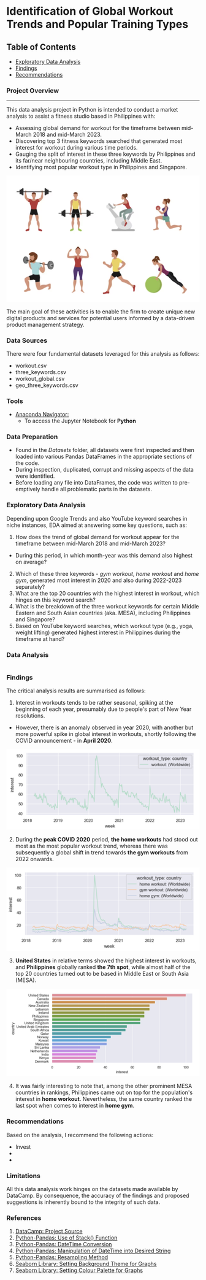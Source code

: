 # Identification of Global Workout Trends and Popular Training Types


## Table of Contents

- [Exploratory Data Analysis](#exploratory-data-analysis)
- [Findings](#findings)
- [Recommendations](#recommendations)
  

### Project Overview
---

This data analysis project in Python is intended to conduct a market analysis to assist a fitness studio based in Philippines with:

- Assessing global demand for workout for the timeframe between mid-March 2018 and mid-March 2023.
- Discovering top 3 fitness keywords searched that generated most interest for workout during various time periods.
- Gauging the split of interest in these three keywords by Philippines and its far/near neighbouring countries, including Middle East.
- Identifying most popular workout type in Philippines and Singapore.

<p align="center">
  <img src="https://github.com/OzzyGoylusun/Data-Driven-Product-Management-for-Global-Workout/blob/main/Visuals/Various%20Workout%20Types.png"
 alt="Various Workout Types">
</p>

The main goal of these activities is to enable the firm to create unique new digital products and services for potential users informed by a data-driven product management strategy.

### Data Sources

There were four fundamental datasets leveraged for this analysis as follows:

- workout.csv
- three_keywords.csv
- workout_global.csv
- geo_three_keywords.csv


### Tools

- [Anaconda Navigator: ](https://www.anaconda.com/download)
  - To access the Jupyter Notebook for **Python**


### Data Preparation

- Found in the *Datasets* folder, all datasets were first inspected and then loaded into various Pandas DataFrames in the appropriate sections of the code.
- During inspection, duplicated, corrupt and missing aspects of the data were identified.
- Before loading any file into DataFrames, the code was written to pre-emptively handle all problematic parts in the datasets.


### Exploratory Data Analysis

Depending upon Google Trends and also YouTube keyword searches in niche instances, EDA aimed at answering some key questions, such as:

1.  How does the trend of global demand for workout appear for the timeframe between mid-March 2018 and mid-March 2023?
  - During this period, in which month-year was this demand also highest on average?

2.  Which of these three keywords - *gym workout*, *home workout* and *home gym*, generated most interest in 2020 and also during 2022-2023 separately? 
3.  What are the top 20 countries with the highest interest in workout, which hinges on this keyword search?
4.  What is the breakdown of the three workout keywords for certain Middle Eastern and South Asian countries (aka. MESA), including Philippines and Singapore?
5.  Based on YouTube keyword searches, which workout type (e.g., yoga, weight lifting) generated highest interest in Philippines during the timeframe at hand?


### Data Analysis

```python

```

### Findings

The critical analysis results are summarised as follows:

1. Interest in workouts tends to be rather seasonal, spiking at the beginning of each year, presumably due to people's part of New Year resolutions.
  - However, there is an anomaly observed in year 2020, with another but more powerful spike in global interest in workouts, shortly following the COVID announcement - in **April 2020**.

<p align="center">
<img src="https://github.com/OzzyGoylusun/Data-Driven-Product-Management-for-Global-Workout/blob/main/Visuals/Global%20Interest%20in%20Workouts.png" alt="Global Interest in Workouts">
</p>
 
2. During the **peak COVID 2020** period, **the home workouts** had stood out most as the most popular workout trend, whereas there was subsequently a global shift in trend towards **the gym workouts** from 2022 onwards.

<p align="center">
<img src="https://github.com/OzzyGoylusun/Data-Driven-Product-Management-for-Global-Workout/blob/main/Visuals/Interest%20in%20Type%20of%20Global%20Workouts.png" alt="Global Interest in Type of Workouts">
</p>

3. **United States** in relative terms showed the highest interest in workouts, and **Philippines** globally ranked **the 7th spot**, while almost half of the top 20 countries turned out to be based in Middle East or South Asia (MESA).

<p align="center">
<img src="https://github.com/OzzyGoylusun/Data-Driven-Product-Management-for-Global-Workout/blob/main/Visuals/Interest%20in%20Workout%20by%20Country.png" alt="Interest in Workout by Country">
</p>

4. It was fairly interesting to note that, among the other prominent MESA countries in rankings, Philippines came out on top for the population's interest in **home workout**. Nevertheless, the same country ranked the last spot when comes to interest in **home gym**.


### Recommendations

Based on the analysis, I recommend the following actions:

- Invest
- 
- 


### Limitations

All this data analysis work hinges on the datasets made available by DataCamp. By consequence, the accuracy of the findings and proposed suggestions is inherently bound to the integrity of such data.

### References

1. [DataCamp: Project Source](https://app.datacamp.com/)
2. [Python-Pandas: Use of Stack() Function](https://sparkbyexamples.com/pandas/pandas-stack-function/)
4. [Python-Pandas: DateTime Conversion](https://stackoverflow.com/questions/30405413/pandas-extract-year-from-datetime-dfyear-dfdate-year-is-not-working)
5. [Python-Pandas: Manipulation of DateTime into Desired String](https://stackoverflow.com/questions/50188123/remove-days-from-pandas-datetimeindex)
6. [Python-Pandas: Resampling Method](https://stackoverflow.com/questions/71802964/difference-between-pandas-resample-m-and-ms)
7. [Seaborn Library: Setting Background Theme for Graphs](https://seaborn.pydata.org/generated/seaborn.set_style.html)
8. [Seaborn Library: Setting Colour Palette for Graphs](https://seaborn.pydata.org/generated/seaborn.color_palette.html)
